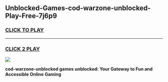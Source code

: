 
## Unblocked-Games-cod-warzone-unblocked-Play-Free-7j6p9
<h3>
<a href="https://premium76.site?title=cod-warzone-unblocked&ref=18A1">CLICK TO PLAY</a></h3>
<hr>

<h3>
<a href="https://premium76.site?title=cod-warzone-unblocked&ref=18A1">CLICK 2 PLAY</a>
  
</h3>

<a href="https://premium76.site?title=cod-warzone-unblocked&ref=18A1"><img src="https://clearcache.store/games.png"></a>


**cod-warzone-unblocked games unblocked: Your Gateway to Fun and Accessible Online Gaming**
